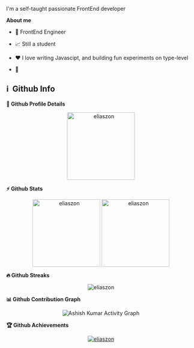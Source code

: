 I'm a self-taught passionate FrontEnd developer

**About me**

- 💼 FrontEnd Engineer 

- 📈 Still a student

- ❤️ I love writing Javascipt, and building fun experiments on type-level

- 💬 

<h2>ℹ️ &nbsp;Github Info</h2>
	
  <summary><b>🔎 Github Profile Details</b></summary>
<p align="center"><img height="180em" src="https://github-profile-summary-cards.vercel.app/api/cards/profile-details?username=eliaszon&theme=github_dark" alt="eliaszon" align = "center"/></p>

  <summary><b>⚡ Github Stats</b></summary>
<p align="center"><img height="180em" src="https://github-readme-stats.vercel.app/api?username=eliaszon&hide_border=true&count_private=true&show_icons=true&theme=radical" alt="eliaszon" align = "center"/>
<img height="180em" src="https://github-readme-stats.vercel.app/api/top-langs?username=eliaszon&show_icons=true&locale=en&layout=compact&hide_border=true&theme=radical" alt="eliaszon" align = "center"/></p>

 <summary><b>🔥 Github Streaks</b></summary>
<p align="center"><img src="https://github-readme-streak-stats.herokuapp.com/?user=eliaszon&theme=black-ice&hide_border=true&stroke=0000&background=0D1117&ring=e05397&fire=e05397&currStreakLabel=e05397" alt="eliaszon" /></p>

<summary><b>📊 Github Contribution Graph</b></summary>
<p align="center"<a href="#"><img alt="Ashish Kumar Activity Graph" src="https://activity-graph.herokuapp.com/graph?username=eliaszon&bg_color=0D1117&color=e05397&line=e05397&point=FFFFFF&hide_border=true&" /></a></p>
<!-- </details>
<details>    -->
 <summary><b>🏆 Github Achievements</b></summary>
<p align="center"> <a href="https://github.com/eliaszon"><img src="https://github-profile-trophy.vercel.app/?username=eliaszon&margin-w=5&theme=radical" alt="eliaszon" /></a> </p>

<br>

